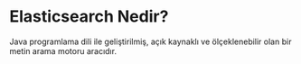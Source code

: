 # Elasticsearch Nedir?

Java programlama dili ile geliştirilmiş, açık kaynaklı ve ölçeklenebilir olan bir metin arama motoru aracıdır. 

